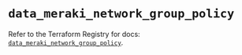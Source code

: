 # `data_meraki_network_group_policy`

Refer to the Terraform Registry for docs: [`data_meraki_network_group_policy`](https://registry.terraform.io/providers/ciscodevnet/meraki/1.7.1/docs/data-sources/network_group_policy).

